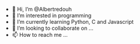 - 👋 Hi, I’m @Albertredouh
- 👀 I’m interested in programming
- 🌱 I’m currently learning Python, C and Javascript 
- 💞️ I’m looking to collaborate on ...
- 📫 How to reach me ...

<!---
Albertredouh/Albertredouh is a ✨ special ✨ repository because its `README.md` (this file) appears on your GitHub profile.
You can click the Preview link to take a look at your changes.
--->
